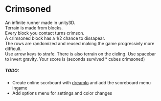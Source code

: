 # Crimsoned
An infinite runner made in unity3D.  
Terrain is made from blocks.  
Every block you contact turns crimson.  
A crimsoned block has a 1/2 chance to dissapear.  
The rows are randomized and reused making the game progressivly more difficult.  
Use arrow keys to strafe.
There is also terrain on the cieling.
Use spacebar to invert gravity.
Your score is (seconds survived * cubes crimsoned)

##### TODO:
- Create online scorboard with [dreamlo](http://dreamlo.com/) and add the scoreboard menu ingame
- Add options menu for settings and color changes
